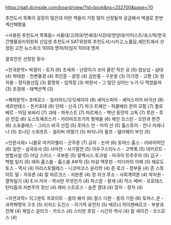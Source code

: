 https://gall.dcinside.com/board/view/?id=book&no=252700&page=70

추천도서 목록이 굉장히 많은데 어떤 책들이 가장 많이 선정될까 궁금해서 엑셀로 한번 계산해봤음

<사용된 추천도서 목록들>
서울대/고려대/연세대/서강대/한양대/카이스트/포스텍/한국간행물윤리위원회 신입생 추천도서
SAT위원회 추천도서/시카고,노틀담,세인트에서 선정된 고전
뉴스위크 100대 명저/타임지 100대 명저

괄호안은 선정된 횟수

<한국문학>
박경리 - 토지 (6)
조세희 - 난장이가 쏘아 올린 작은 공 (5)
염상섭 - 삼대 (4)
박태원 - 천변풍경 (4)
최인훈 - 광장 (4)
김만중 - 구운몽 (3)
이기영 - 고향 (3)
정지용 - 정지용선집 (3)
홍명희 - 임꺽정 (3)
박완서 - 그 많던 싱아는 누가 다 먹었을까 (3)
조정래 - 태백산맥 (3)

<해외문학>
호메로스 - 일리아드/오딧세이아 (8)
셰익스피어 - 셰익스피어 비극선 (8)
세르반테스 - 돈키호테 (8)
단테 - 신곡 (7)
마크 트웨인 - 허클베리 핀의 모험 (7)
플로베르 - 마담 보바리 (7)
괴테 - 파우스트 (7)
마르케스 - 백년 동안의 고독 (7)
루쉰 - 루쉰 전집 (6)
도스토예프스키 - 카라마조프가의 형제들 (6)
제인 오스틴 - 오만과 편견 (6)
소포클레스 - 그리스 비극 선집 (5)
토마스 만 - 마의 산 (5)
톨스토이 - 안나 카레니나 (5)
조나단 스위프트 - 걸리버 여행기 (5)
버지니아 울프 - 댈러웨이 부인 (5)

<인문사회>
니콜로 마키아벨리 - 군주론 (7)
공자 - 논어 (6)
토마스 홉스 - 리바이어던 (6)
일연 - 삼국유사 (5)
사마천 - 사기열전 (5)
아우구스티누스 - 고백록 (5)
데카르트 - 방법서설 (5)
아담 스미스 - 국부론 (5)
알랙시스 토크빌 - 미국의 민주주의 (5)
김구 - 백범 일지 (5)
에릭 홉스봄 - 홉스봄 4부작 (5)
마샬 맥루한 - 미디어의 이해 (5)
헤로도토스 - 역사 (4)
아리스토텔레스 - 니코마코스 윤리학 (4)
존 로크 - 정부론 (4)
존 스튜어트 밀 - 자유론 (4)
칼 마르크스 - 자본론 (4)
장 자크 루소 - 사회계약론 (4)
박지원 - 열하일기 (4)
E.H.카아 - 역사란 무엇인가 (4)
파스칼 - 팡세 (4)
막스 베버 - 프로테스탄티즘과 자본주의 정신 (4)
레비 스트로스 - 슬픈 열대 (4)
장자 - 장자 (4)

<자연과학>
지그문트 프로이트 - 꿈의 해석 (6)
찰스 다윈 - 종의 기원 (6)
토마스 쿤 - 과학혁명의 구조 (5)
리처드 도킨스 - 이기적 유전자 (5)
베르너 하이젠베르크 - 부분과 전체 (4)
제임스 글리크 - 카오스 (4)
스티븐 호킹 - 시간의 역사 (4)
칼 세이건 - 코스모스 (4)